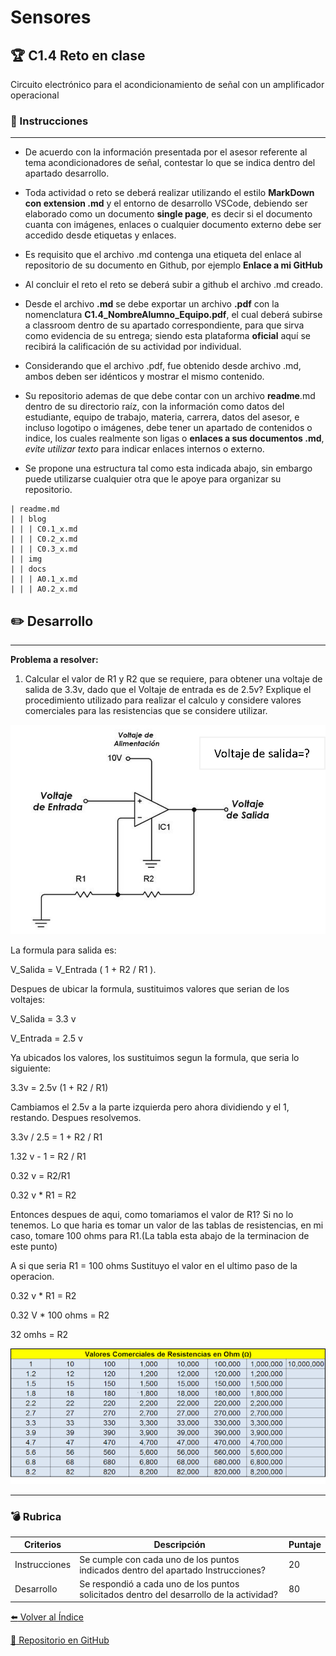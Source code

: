 # Sensores
## :trophy: C1.4 Reto en clase

Circuito electrónico para el acondicionamiento de señal con un amplificador operacional

### :blue_book: Instrucciones

___

- De acuerdo con la información presentada por el asesor referente al tema acondicionadores de señal, contestar lo que se indica dentro del apartado desarrollo.

- Toda actividad o reto se deberá realizar utilizando el estilo **MarkDown con extension .md** y el entorno de desarrollo VSCode, debiendo ser elaborado como un documento **single page**, es decir si el documento cuanta con imágenes, enlaces o cualquier documento externo debe ser accedido desde etiquetas y enlaces.
- Es requisito que el archivo .md contenga una etiqueta del enlace al repositorio de su documento en Github, por ejemplo **Enlace a mi GitHub**
- Al concluir el reto el reto se deberá subir a github el archivo .md creado.
- Desde el archivo **.md** se debe exportar un archivo **.pdf** con la nomenclatura **C1.4_NombreAlumno_Equipo.pdf**, el cual deberá subirse a classroom dentro de su apartado correspondiente, para que sirva como evidencia de su entrega; siendo esta plataforma **oficial** aquí se recibirá la calificación de su actividad por individual.
- Considerando que el archivo .pdf, fue obtenido desde archivo .md, ambos deben ser idénticos y mostrar el mismo contenido.
- Su repositorio ademas de que debe contar con un archivo **readme**.md dentro de su directorio raíz, con la información como datos del estudiante, equipo de trabajo, materia, carrera, datos del asesor, e incluso logotipo o imágenes, debe tener un apartado de contenidos o indice, los cuales realmente son ligas o **enlaces a sus documentos .md**, _evite utilizar texto_ para indicar enlaces internos o externo.
- Se propone una estructura tal como esta indicada abajo, sin embargo puede utilizarse cualquier otra que le apoye para organizar su repositorio.

```  
| readme.md
| | blog
| | | C0.1_x.md
| | | C0.2_x.md
| | | C0.3_x.md
| | img
| | docs
| | | A0.1_x.md
| | | A0.2_x.md
```


## :pencil2: Desarrollo

___

**Problema a resolver:**

1. Calcular el valor de R1 y R2 que se requiere, para obtener una voltaje de salida de 3.3v, dado que el Voltaje de entrada es de 2.5v? Explique el procedimiento utilizado para realizar el calculo y considere valores comerciales para las resistencias que se considere utilizar.

![Acondicionador_de_senal_AmOp](../Img/C1.x_CircuitoAcondicionadorAmOP.png)

La formula para salida es:

V_Salida = V_Entrada ( 1 + R2 / R1 ). 

Despues de ubicar la formula, sustituimos valores que serian de los voltajes:

V_Salida = 3.3 v 

V_Entrada = 2.5 v

Ya ubicados los valores, los sustituimos segun la formula, que seria lo siguiente:

3.3v = 2.5v (1 + R2 / R1)

Cambiamos el 2.5v a la parte izquierda pero ahora dividiendo y el 1, restando. Despues resolvemos.

3.3v / 2.5 = 1 + R2 / R1

1.32 v  - 1 = R2 / R1

0.32 v = R2/R1

0.32 v * R1 = R2

Entonces despues de aqui, como tomariamos el valor de R1? Si no lo tenemos. Lo que haria es tomar un valor de las tablas de resistencias, en mi caso, tomare 100 ohms para R1.(La tabla esta abajo de la terminacion de este punto)

A si que seria R1 = 100 ohms
Sustituyo el valor en el ultimo paso de la operacion. 

0.32 v * R1 = R2

0.32 V * 100 ohms = R2

32 omhs = R2

![Resistencias Comerciales para R1](../Img/ResistenciasComerciales.png)


___

### :bomb: Rubrica

| Criterios     | Descripción                                                                                  | Puntaje |
| ------------- | -------------------------------------------------------------------------------------------- | ------- |
| Instrucciones | Se cumple con cada uno de los puntos indicados dentro del apartado Instrucciones?            | 20 |
| Desarrollo    | Se respondió a cada uno de los puntos solicitados dentro del desarrollo de la actividad?     | 80      |

[:arrow_left: Volver al Índice](../README.md)

[:bookmark_tabs: Repositorio en GitHub](https://github.com/CarolinaDominguez18/SistemasProgramables)